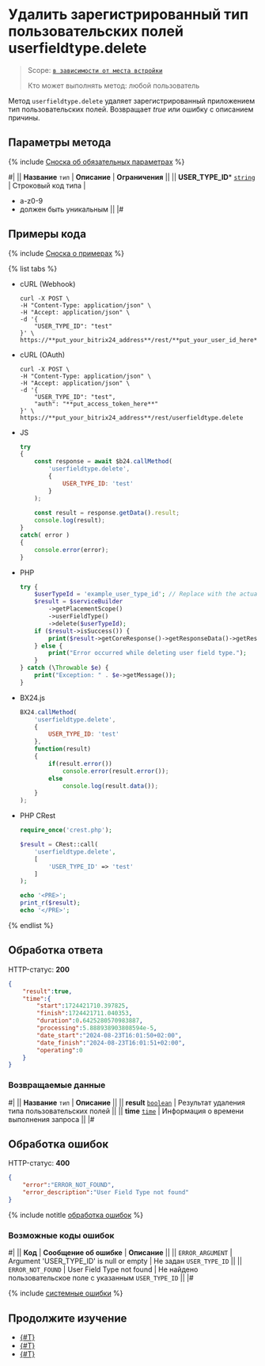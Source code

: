 # Удалить зарегистрированный тип пользовательских полей userfieldtype.delete

> Scope: [`в зависимости от места встройки`](../../scopes/permissions.md)
>
> Кто может выполнять метод: любой пользователь

Метод `userfieldtype.delete` удаляет зарегистрированный приложением тип пользовательских полей. Возвращает _true_ или ошибку с описанием причины.

## Параметры метода

{% include [Сноска об обязательных параметрах](../../../_includes/required.md) %}

#|
|| **Название**
`тип` | **Описание** | **Ограничения** ||
|| **USER_TYPE_ID***
[`string`](../../data-types.md) | Строковый код типа | 
- a-z0-9
- должен быть уникальным ||
|#

## Примеры кода

{% include [Сноска о примерах](../../../_includes/examples.md) %}

{% list tabs %}

- cURL (Webhook)

    ```curl
    curl -X POST \
    -H "Content-Type: application/json" \
    -H "Accept: application/json" \
    -d '{
        "USER_TYPE_ID": "test"
    }' \
    https://**put_your_bitrix24_address**/rest/**put_your_user_id_here**/**put_your_webbhook_here**/userfieldtype.delete
    ```

- cURL (OAuth)

    ```curl
    curl -X POST \
    -H "Content-Type: application/json" \
    -H "Accept: application/json" \
    -d '{
        "USER_TYPE_ID": "test",
        "auth": "**put_access_token_here**"
    }' \
    https://**put_your_bitrix24_address**/rest/userfieldtype.delete
    ```

- JS


    ```js
    try
    {
    	const response = await $b24.callMethod(
    		'userfieldtype.delete',
    		{
    			USER_TYPE_ID: 'test'
    		}
    	);
    	
    	const result = response.getData().result;
    	console.log(result);
    }
    catch( error )
    {
    	console.error(error);
    }
    ```

- PHP

    ```php        
    try {
        $userTypeId = 'example_user_type_id'; // Replace with the actual user type ID
        $result = $serviceBuilder
            ->getPlacementScope()
            ->userFieldType()
            ->delete($userTypeId);
        if ($result->isSuccess()) {
            print($result->getCoreResponse()->getResponseData()->getResult()[0]);
        } else {
            print("Error occurred while deleting user field type.");
        }
    } catch (\Throwable $e) {
        print("Exception: " . $e->getMessage());
    }
    ```

- BX24.js

    ```js
    BX24.callMethod(
        'userfieldtype.delete', 
        {
            USER_TYPE_ID: 'test'
        },
        function(result)
        {
            if(result.error())
                console.error(result.error());
            else
                console.log(result.data());
        }
    );
    ```

- PHP CRest

    ```php
    require_once('crest.php');

    $result = CRest::call(
        'userfieldtype.delete',
        [
            'USER_TYPE_ID' => 'test'
        ]
    );

    echo '<PRE>';
    print_r($result);
    echo '</PRE>';
    ```

{% endlist %}

## Обработка ответа

HTTP-статус: **200**

```json
{
    "result":true,
    "time":{
        "start":1724421710.397825,
        "finish":1724421711.040353,
        "duration":0.6425280570983887,
        "processing":5.888938903808594e-5,
        "date_start":"2024-08-23T16:01:50+02:00",
        "date_finish":"2024-08-23T16:01:51+02:00",
        "operating":0
    }
}
```

### Возвращаемые данные

#|
|| **Название**
`тип` | **Описание** ||
|| **result**
[`boolean`](../../data-types.md) | Результат удаления типа пользовательских полей ||
|| **time**
[`time`](../../data-types.md) | Информация о времени выполнения запроса ||
|#

## Обработка ошибок

HTTP-статус: **400**

```json
{
    "error":"ERROR_NOT_FOUND",
    "error_description":"User Field Type not found"
}
```

{% include notitle [обработка ошибок](../../../_includes/error-info.md) %} 

### Возможные коды ошибок

#|
|| **Код** | **Cообщение об ошибке** | **Описание** ||
|| `ERROR_ARGUMENT` | Argument 'USER_TYPE_ID' is null or empty | Не задан `USER_TYPE_ID` ||
|| `ERROR_NOT_FOUND` | User Field Type not found | Не найдено пользовательское поле с указанным `USER_TYPE_ID` ||
|#

{% include [системные ошибки](../../../_includes/system-errors.md) %}

## Продолжите изучение

- [{#T}](./userfieldtype-add.md)
- [{#T}](./userfieldtype-update.md)
- [{#T}](./userfieldtype-list.md)